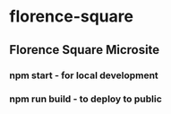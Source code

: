 # florence-square

## Florence Square Microsite

### **npm start** - for local development

### **npm run build** - to deploy to public

